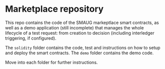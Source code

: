 # Marketplace repository

This repo contains the code of the SMAUG markeptlace smart contracts, as well as a demo application (still incomplete) that manages the whole lifecycle of a test request: from creation to decision (including interledger triggering, if configured).

The `solidity` folder contains the code, test and instructions on how to setup and deploy the smart contracts. The `demo` folder contains the demo code.

Move into each folder for further instructions.
